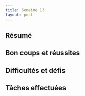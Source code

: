 ```yaml
---
title: Semaine 13
layout: post
---
```


## Résumé

## Bon coups et réussites

## Difficultés et défis

## Tâches effectuées

